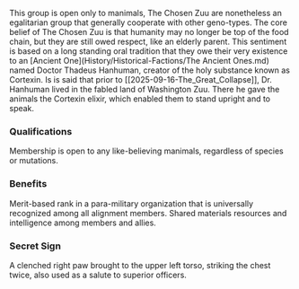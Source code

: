 This group is open only to manimals, The Chosen Zuu are nonetheless an egalitarian group that generally cooperate with other geno-types. The core belief of The Chosen Zuu is that humanity may no longer be top of the food chain, but they are still owed respect, like an elderly parent. This sentiment is based on a long standing oral tradition that they owe their very existence to an [Ancient One](History/Historical-Factions/The Ancient Ones.md) named Doctor Thadeus Hanhuman, creator of the holy substance known as Cortexin. Is is said that prior to [[2025-09-16-The_Great_Collapse]], Dr. Hanhuman lived in the fabled land of Washington Zuu. There he gave the animals the Cortexin elixir, which enabled them to stand upright and to speak. 
### Qualifications
Membership is open to any like-believing manimals, regardless of species or mutations.
### Benefits
Merit-based rank in a para-military organization that is universally recognized among all alignment members. Shared materials resources and intelligence among members and allies.
### Secret Sign
A clenched right paw brought to the upper left torso, striking the chest twice, also used as a salute to superior officers.